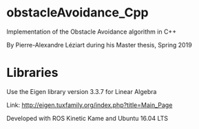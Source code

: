 # obstacleAvoidance_Cpp
Implementation of the Obstacle Avoidance algorithm in C++

By Pierre-Alexandre Léziart during his Master thesis, Spring 2019

# Libraries

Use the Eigen library version 3.3.7 for Linear Algebra

Link: http://eigen.tuxfamily.org/index.php?title=Main_Page

Developed with ROS Kinetic Kame and Ubuntu 16.04 LTS

